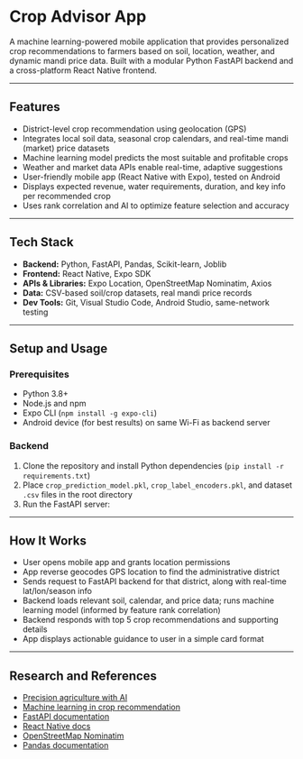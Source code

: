 # Crop Advisor App

A machine learning-powered mobile application that provides personalized crop recommendations to farmers based on soil, location, weather, and dynamic mandi price data. Built with a modular Python FastAPI backend and a cross-platform React Native frontend.

---

## Features

- District-level crop recommendation using geolocation (GPS)
- Integrates local soil data, seasonal crop calendars, and real-time mandi (market) price datasets
- Machine learning model predicts the most suitable and profitable crops
- Weather and market data APIs enable real-time, adaptive suggestions
- User-friendly mobile app (React Native with Expo), tested on Android
- Displays expected revenue, water requirements, duration, and key info per recommended crop
- Uses rank correlation and AI to optimize feature selection and accuracy

---

## Tech Stack

- **Backend:** Python, FastAPI, Pandas, Scikit-learn, Joblib
- **Frontend:** React Native, Expo SDK
- **APIs & Libraries:** Expo Location, OpenStreetMap Nominatim, Axios
- **Data:** CSV-based soil/crop datasets, real mandi price records
- **Dev Tools:** Git, Visual Studio Code, Android Studio, same-network testing

---

## Setup and Usage

### Prerequisites

- Python 3.8+
- Node.js and npm
- Expo CLI (`npm install -g expo-cli`)
- Android device (for best results) on same Wi-Fi as backend server

### Backend

1. Clone the repository and install Python dependencies (`pip install -r requirements.txt`)
2. Place `crop_prediction_model.pkl`, `crop_label_encoders.pkl`, and dataset `.csv` files in the root directory
3. Run the FastAPI server:

---

## How It Works

- User opens mobile app and grants location permissions
- App reverse geocodes GPS location to find the administrative district
- Sends request to FastAPI backend for that district, along with real-time lat/lon/season info
- Backend loads relevant soil, calendar, and price data; runs machine learning model (informed by feature rank correlation)
- Backend responds with top 5 crop recommendations and supporting details
- App displays actionable guidance to user in a simple card format

---

## Research and References

- [Precision agriculture with AI](https://www.sciencedirect.com/science/article/pii/S0168169919303957)
- [Machine learning in crop recommendation](https://ieeexplore.ieee.org/document/9053277)
- [FastAPI documentation](https://fastapi.tiangolo.com/)
- [React Native docs](https://reactnative.dev/)
- [OpenStreetMap Nominatim](https://nominatim.org/release-docs/latest/api/Reverse/)
- [Pandas documentation](https://pandas.pydata.org/docs/)

